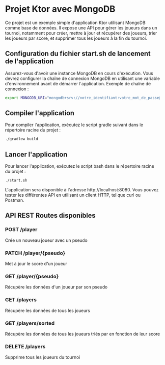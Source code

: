 # Projet Ktor avec MongoDB

Ce projet est un exemple simple d'application Ktor utilisant MongoDB comme base de données. Il expose une API pour gérer les joueurs dans un tournoi, notamment pour créer, mettre à jour et récupérer des joueurs, trier les joueurs par score, et supprimer tous les joueurs à la fin du tournoi.

## Configuration du fichier start.sh de lancement de l'application


Assurez-vous d'avoir une instance MongoDB en cours d'exécution. Vous devrez configurer la chaîne de connexion MongoDB en utilisant une variable d'environnement avant de démarrer l'application. Exemple de chaîne de connexion :

```bash
export MONGODB_URI="mongodb+srv://votre_identifiant:votre_mot_de_passe@cluster.mongodb.net/votre_base_de_donnees?retryWrites=true&w=majority"

```

## Compiler l'application

Pour compiler l'application, exécutez le script gradle suivant dans le répertoire racine du projet :

```bash
./gradlew build
```

## Lancer l'application

Pour lancer l'application, exécutez le script bash dans le répertoire racine du projet :

```bash
./start.sh
```

L'application sera disponible à l'adresse http://localhost:8080. Vous pouvez tester les différentes API en utilisant un client HTTP, tel que curl ou Postman.

## API REST Routes disponibles 

### POST /player

Crée un nouveau joueur avec un pseudo

### PATCH /player/{pseudo}

Met à jour le score d'un joueur

### GET /player/{pseudo}

Récupère les données d'un joueur par son pseudo

### GET /players

Récupère les données de tous les joueurs

### GET /players/sorted

Récupère les données de tous les joueurs triés par en fonction de leur score

### DELETE /players

Supprime tous les joueurs du tournoi
